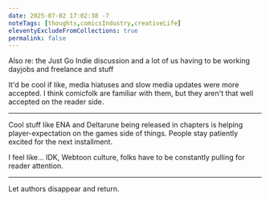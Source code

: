 ```yaml
---
date: 2025-07-02 17:02:38 -7
noteTags: [thoughts,comicsIndustry,creativeLife]
eleventyExcludeFromCollections: true
permalink: false
---
```

Also re: the Just Go Indie discussion and a lot of us having to be working dayjobs and freelance and stuff

It'd be cool if like, media hiatuses and slow media updates were more accepted. I think comicfolk are familiar with them, but they aren't that well accepted on the reader side.
- - -
Cool stuff like ENA and Deltarune being released in chapters is helping player-expectation on the games side of things. People stay patiently excited for the next installment.

I feel like… IDK, Webtoon culture, folks have to be constantly pulling for reader attention.
- - -
Let authors disappear and return.